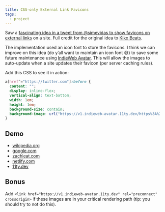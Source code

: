 ```yaml
---
title: CSS-only External Link Favicons
tags:
  - project
---
```

Saw a [fascinating idea in a tweet from @simevidas to show favicons on external links](https://twitter.com/simevidas/status/1481753210578690064) on a site. Full credit for the original idea to [Kiko Beats](https://kikobeats.com/).

The implementation used an icon font to store the favicons. I think we can improve on this idea (do y’all want to maintain an icon font 😅) to save some future maintenance using [IndieWeb Avatar](/web/indieweb-avatar/). This will allow the images to auto-update when a site updates their favicon (per server caching rules).

Add this CSS to see it in action:

```css
a[href^="https://twitter.com"]:before {
  content: "";
  display: inline-flex;
  vertical-align: text-bottom;
  width: 1em;
  height: 1em;
  background-size: contain;
  background-image: url("https://v1.indieweb-avatar.11ty.dev/https%3A%2F%2Fwww.twitter.com%2F/");
}
```

## Demo

<ul>
  <li><a href="https://www.wikipedia.org/">wikipedia.org</a></li>
  <li><a href="https://www.google.com/">google.com</a></li>
  <li><a href="https://www.zachleat.com/">zachleat.com</a></li>
  <li><a href="https://www.netlify.com/">netlify.com</a></li>
  <li><a href="https://www.11ty.dev/">11ty.dev</a></li>
</ul>

<style>
.content-grid a[href^="https://www.wikipedia.org"]:before,
.content-grid a[href^="https://www.zachleat.com"]:before,
.content-grid a[href^="https://www.netlify.com"]:before,
.content-grid a[href^="https://www.11ty.dev"]:before,
.content-grid a[href^="https://www.google.com"]:before {
  content: "";
  display: inline-flex;
  vertical-align: text-bottom;
  width: 1em;
  height: 1em;
	border-radius: .15em;
  background-size: contain;
  margin: 0 .2em;
}
.content-grid a[href^="https://www.wikipedia.org"]:before {
  background-image: url("https://v1.indieweb-avatar.11ty.dev/https%3A%2F%2Fwww.wikipedia.org%2F/");
}
.content-grid a[href^="https://www.google.com"]:before {
  background-image: url("https://v1.indieweb-avatar.11ty.dev/https%3A%2F%2Fwww.google.com%2F/");
}
.content-grid a[href^="https://www.zachleat.com"]:before {
  background-image: url("https://v1.indieweb-avatar.11ty.dev/https%3A%2F%2Fwww.zachleat.com%2F/");
}
.content-grid a[href^="https://www.netlify.com"]:before {
  background-image: url("https://v1.indieweb-avatar.11ty.dev/https%3A%2F%2Fwww.netlify.com%2F/");
}
.content-grid a[href^="https://www.11ty.dev"]:before {
  background-image: url("https://v1.indieweb-avatar.11ty.dev/https%3A%2F%2Fwww.11ty.dev%2F/");
}
</style>

## Bonus

Add `<link href="https://v1.indieweb-avatar.11ty.dev" rel="preconnect" crossorigin>` if these images are in your critical rendering path (tip: you should try to not do this).

